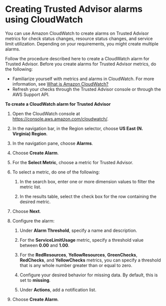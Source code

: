 # Creating Trusted Advisor alarms using CloudWatch<a name="cloudwatch-metrics-ta"></a>

You can use Amazon CloudWatch to create alarms on Trusted Advisor metrics for check status changes, resource status changes, and service limit utilization\. Depending on your requirements, you might create multiple alarms\.

Follow the procedure described here to create a CloudWatch alarm for Trusted Advisor\. Before you create alarms for Trusted Advisor metrics, do the following:
+ Familiarize yourself with metrics and alarms in CloudWatch\. For more information, see [What is Amazon CloudWatch?](https://docs.aws.amazon.com/AmazonCloudWatch/latest/monitoring/WhatIsCloudWatch.html)
+ Refresh your checks through the Trusted Advisor console or through the AWS Support API\.

**To create a CloudWatch alarm for Trusted Advisor**

1. Open the CloudWatch console at [https://console\.aws\.amazon\.com/cloudwatch/](https://console.aws.amazon.com/cloudwatch/)\.

1. In the navigation bar, in the Region selector, choose **US East \(N\. Virginia\) Region**\.

1. In the navigation pane, choose **Alarms**\.

1. Choose **Create Alarm**\.

1. For the **Select Metric**, choose a metric for Trusted Advisor\.

1. To select a metric, do one of the following:

   1. In the search box, enter one or more dimension values to filter the metric list\.

   1. In the results table, select the check box for the row containing the desired metric\.

1. Choose **Next**\.

1. Configure the alarm:

   1. Under **Alarm Threshold**, specify a name and description\.

   1. For the **ServiceLimitUsage** metric, specify a threshold value between **0\.00** and **1\.00**\.

   1. For the **RedResources**, **YellowResources**, **GreenChecks**, **RedChecks**, and **YellowChecks** metrics, you can specify a threshold that is any whole number greater than or equal to zero\.

   1. Configure your desired behavior for missing data\. By default, this is set to **missing**\.

   1. Under **Actions**, add a notification list\.

1. Choose **Create Alarm**\.